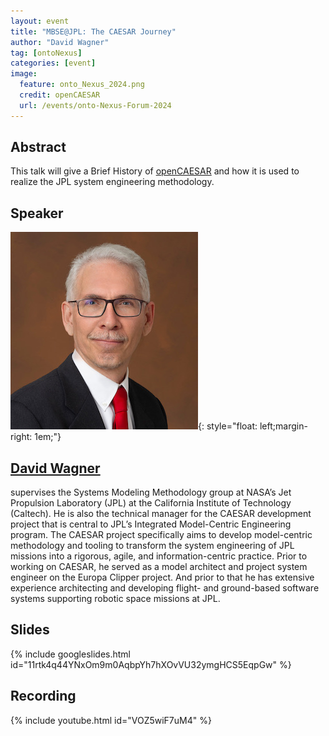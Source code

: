 ```yaml
---
layout: event
title: "MBSE@JPL: The CAESAR Journey"
author: "David Wagner"
tag: [ontoNexus]
categories: [event]
image:
  feature: onto_Nexus_2024.png
  credit: openCAESAR
  url: /events/onto-Nexus-Forum-2024
---
```


## Abstract

This talk will give a Brief History of [openCAESAR]() and how it is used to realize the JPL system engineering methodology.

## Speaker

![David Wagner](img/Wagner.jpg){: style="float: left;margin-right: 1em;"}

<h2><a href="mailto:david.a.wagner@jpl.nasa.gov">David Wagner</a></h2> supervises the Systems Modeling Methodology group at NASA’s Jet Propulsion Laboratory (JPL) at the California Institute of Technology (Caltech). He is also the technical manager for the CAESAR development project that is central to JPL’s Integrated Model-Centric Engineering program. The CAESAR project specifically aims to develop model-centric methodology and tooling to transform the system engineering of JPL missions into a rigorous, agile, and information-centric practice. Prior to working on CAESAR, he served as a model architect and project system engineer on the Europa Clipper project. And prior to that he has extensive experience architecting and developing flight- and ground-based software systems supporting robotic space missions at JPL.

## Slides

{% include googleslides.html id="11rtk4q44YNxOm9m0AqbpYh7hXOvVU32ymgHCS5EqpGw" %}

## Recording

{% include youtube.html id="VOZ5wiF7uM4" %}